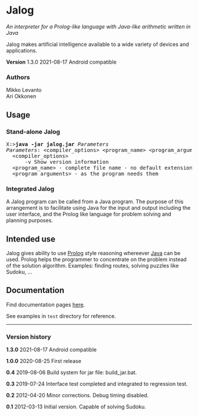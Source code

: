 # Jalog

*An interpreter for a Prolog-like language with Java-like arithmetic written in Java*

Jalog makes artificial intelligence available to a wide variety of devices and applications.

**Version** 1.3.0 2021-08-17 Android compatible
### Authors
Mikko Levanto<br>
Ari Okkonen
## Usage
### Stand-alone Jalog
<pre>
X:><b>java -jar jalog.jar</b> <i>Parameters</i>
<i>Parameters</i>: &lt;compiler_options> &lt;program_name> &lt;program_arguments>
  &lt;compiler_options>
      -v Show version information
  &lt;program_name> - complete file name - no default extensions
  &lt;program_arguments> - as the program needs them
</pre>
### Integrated Jalog
A Jalog program can be called from a Java program. The purpose of this arrangement is to facilitate using Java for the input and output including the user interface, and the Prolog like language for problem solving and planning purposes.

## Intended use

Jalog gives ability to use [Prolog](https://en.wikipedia.org/wiki/Prolog) style reasoning whereever [Java](https://en.wikipedia.org/wiki/Java_%28programming_language%29) can be used. Prolog helps the programmer to concentrate on the problem instead of the solution algorithm. Examples: finding routes, solving puzzles like Sudoku, ...

## Documentation

Find documentation pages [here](https://jalogteam.github.io/).

See examples in `test` directory for reference.

----------
### Version history
**1.3.0** 2021-08-17 Android compatible

**1.0.0** 2020-08-25 First release

**0.4** 2019-08-06 Build system for jar file: build_jar.bat.

**0.3** 2019-07-24 Interface test completed and integrated to regression test.

**0.2** 2012-04-20 Minor corrections. Debug timing disabled.

**0.1** 2012-03-13 Initial version. Capable of solving Sudoku.
